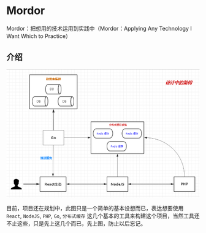 # Mordor
Mordor：把想用的技术运用到实践中（Mordor：Applying Any Technology I Want Which to Practice）

## 介绍

<img src="./extra/images/BasicArchitecture.png">

目前，项目还在规划中，此图只是一个简单的基本设想而已，表达想要使用 ```React```, ```NodeJS```, ```PHP```, ```Go```, ```分布式缓存``` 这几个基本的工具来构建这个项目，当然工具还不止这些，只是先上这几个而已，先上图，防止以后忘记。

<!--CSPAPER-->
